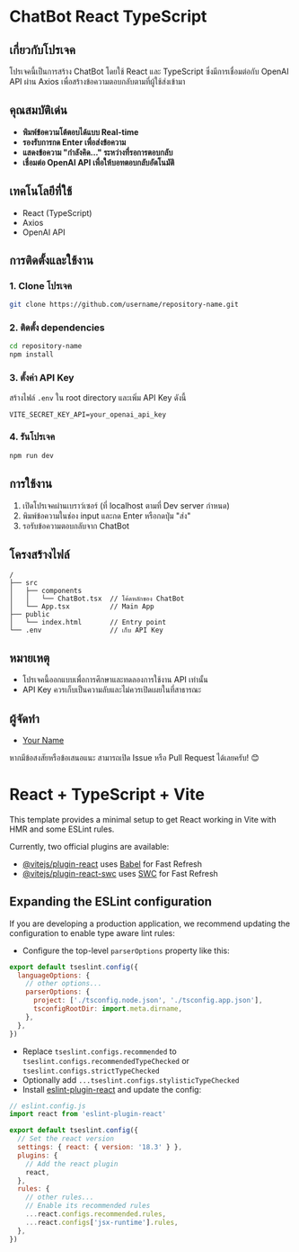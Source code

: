 # ChatBot React TypeScript

## เกี่ยวกับโปรเจค
โปรเจคนี้เป็นการสร้าง ChatBot โดยใช้ React และ TypeScript ซึ่งมีการเชื่อมต่อกับ OpenAI API ผ่าน Axios เพื่อสร้างข้อความตอบกลับตามที่ผู้ใช้ส่งเข้ามา

## คุณสมบัติเด่น
- **พิมพ์ข้อความโต้ตอบได้แบบ Real-time**
- **รองรับการกด Enter เพื่อส่งข้อความ**
- **แสดงข้อความ "กำลังคิด..." ระหว่างที่รอการตอบกลับ**
- **เชื่อมต่อ OpenAI API เพื่อให้บอทตอบกลับอัตโนมัติ**

## เทคโนโลยีที่ใช้
- React (TypeScript)
- Axios
- OpenAI API

## การติดตั้งและใช้งาน
### 1. Clone โปรเจค
```bash
git clone https://github.com/username/repository-name.git
```

### 2. ติดตั้ง dependencies
```bash
cd repository-name
npm install
```

### 3. ตั้งค่า API Key
สร้างไฟล์ `.env` ใน root directory และเพิ่ม API Key ดังนี้
```
VITE_SECRET_KEY_API=your_openai_api_key
```

### 4. รันโปรเจค
```bash
npm run dev
```

## การใช้งาน
1. เปิดโปรเจคผ่านเบราว์เซอร์ (ที่ localhost ตามที่ Dev server กำหนด)
2. พิมพ์ข้อความในช่อง input และกด Enter หรือกดปุ่ม "ส่ง"
3. รอรับข้อความตอบกลับจาก ChatBot

## โครงสร้างไฟล์
```
/
├── src
│   ├── components
│   │   └── ChatBot.tsx  // โค้ดหลักของ ChatBot
│   └── App.tsx          // Main App
├── public
│   └── index.html       // Entry point
└── .env                 // เก็บ API Key
```

## หมายเหตุ
- โปรเจคนี้ออกแบบเพื่อการศึกษาและทดลองการใช้งาน API เท่านั้น
- API Key ควรเก็บเป็นความลับและไม่ควรเปิดเผยในที่สาธารณะ

## ผู้จัดทำ
- [Your Name](https://github.com/username)

หากมีข้อสงสัยหรือข้อเสนอแนะ สามารถเปิด Issue หรือ Pull Request ได้เลยครับ! 😊

# React + TypeScript + Vite

This template provides a minimal setup to get React working in Vite with HMR and some ESLint rules.

Currently, two official plugins are available:

- [@vitejs/plugin-react](https://github.com/vitejs/vite-plugin-react/blob/main/packages/plugin-react/README.md) uses [Babel](https://babeljs.io/) for Fast Refresh
- [@vitejs/plugin-react-swc](https://github.com/vitejs/vite-plugin-react-swc) uses [SWC](https://swc.rs/) for Fast Refresh

## Expanding the ESLint configuration

If you are developing a production application, we recommend updating the configuration to enable type aware lint rules:

- Configure the top-level `parserOptions` property like this:

```js
export default tseslint.config({
  languageOptions: {
    // other options...
    parserOptions: {
      project: ['./tsconfig.node.json', './tsconfig.app.json'],
      tsconfigRootDir: import.meta.dirname,
    },
  },
})
```

- Replace `tseslint.configs.recommended` to `tseslint.configs.recommendedTypeChecked` or `tseslint.configs.strictTypeChecked`
- Optionally add `...tseslint.configs.stylisticTypeChecked`
- Install [eslint-plugin-react](https://github.com/jsx-eslint/eslint-plugin-react) and update the config:

```js
// eslint.config.js
import react from 'eslint-plugin-react'

export default tseslint.config({
  // Set the react version
  settings: { react: { version: '18.3' } },
  plugins: {
    // Add the react plugin
    react,
  },
  rules: {
    // other rules...
    // Enable its recommended rules
    ...react.configs.recommended.rules,
    ...react.configs['jsx-runtime'].rules,
  },
})
```
